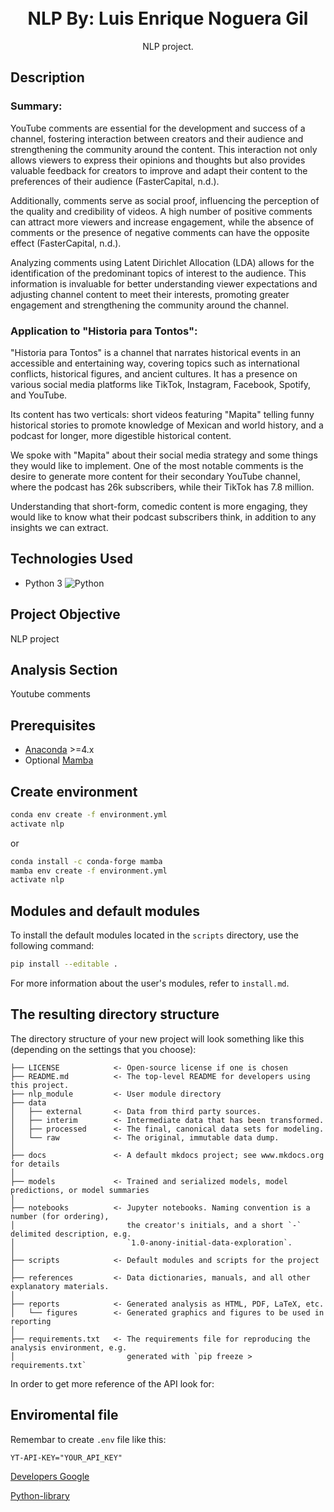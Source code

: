 <h1 align="center">
  <br>
  <b>NLP</b>
  <b>By: Luis Enrique Noguera Gil</b>
  <br>
</h1>

<p align="center">
  NLP project</a>.
  <br>
</p>


## Description

### Summary:

YouTube comments are essential for the development and success of a channel, fostering interaction between creators and their audience and strengthening the community around the content. This interaction not only allows viewers to express their opinions and thoughts but also provides valuable feedback for creators to improve and adapt their content to the preferences of their audience (FasterCapital, n.d.).

Additionally, comments serve as social proof, influencing the perception of the quality and credibility of videos. A high number of positive comments can attract more viewers and increase engagement, while the absence of comments or the presence of negative comments can have the opposite effect (FasterCapital, n.d.).

Analyzing comments using Latent Dirichlet Allocation (LDA) allows for the identification of the predominant topics of interest to the audience. This information is invaluable for better understanding viewer expectations and adjusting channel content to meet their interests, promoting greater engagement and strengthening the community around the channel.

### Application to "Historia para Tontos":

"Historia para Tontos" is a channel that narrates historical events in an accessible and entertaining way, covering topics such as international conflicts, historical figures, and ancient cultures. It has a presence on various social media platforms like TikTok, Instagram, Facebook, Spotify, and YouTube.

Its content has two verticals: short videos featuring "Mapita" telling funny historical stories to promote knowledge of Mexican and world history, and a podcast for longer, more digestible historical content.

We spoke with "Mapita" about their social media strategy and some things they would like to implement. One of the most notable comments is the desire to generate more content for their secondary YouTube channel, where the podcast has 26k subscribers, while their TikTok has 7.8 million.

Understanding that short-form, comedic content is more engaging, they would like to know what their podcast subscribers think, in addition to any insights we can extract.

## Technologies Used

- Python 3 ![Python](https://img.shields.io/badge/Python-3.11-blue)

## Project Objective

NLP project

## Analysis Section

Youtube comments

## Prerequisites

- [Anaconda](https://www.anaconda.com/download/) >=4.x
- Optional [Mamba](https://mamba.readthedocs.io/en/latest/)

## Create environment

```bash
conda env create -f environment.yml
activate nlp
```

or 

```bash
conda install -c conda-forge mamba
mamba env create -f environment.yml
activate nlp
```

## Modules and default modules

To install the default modules located in the `scripts` directory, use the following command:

```bash
pip install --editable .
```

For more information about the user's modules, refer to `install.md`.

## The resulting directory structure

The directory structure of your new project will look something like this (depending on the settings that you choose):

```
├── LICENSE            <- Open-source license if one is chosen
├── README.md          <- The top-level README for developers using this project.
├── nlp_module         <- User module directory
├── data
│   ├── external       <- Data from third party sources.
│   ├── interim        <- Intermediate data that has been transformed.
│   ├── processed      <- The final, canonical data sets for modeling.
│   └── raw            <- The original, immutable data dump.
│
├── docs               <- A default mkdocs project; see www.mkdocs.org for details
│
├── models             <- Trained and serialized models, model predictions, or model summaries
│
├── notebooks          <- Jupyter notebooks. Naming convention is a number (for ordering),
│                         the creator's initials, and a short `-` delimited description, e.g.
│                         `1.0-anony-initial-data-exploration`.
│
├── scripts            <- Default modules and scripts for the project
│
├── references         <- Data dictionaries, manuals, and all other explanatory materials.
│
├── reports            <- Generated analysis as HTML, PDF, LaTeX, etc.
│   └── figures        <- Generated graphics and figures to be used in reporting
│
├── requirements.txt   <- The requirements file for reproducing the analysis environment, e.g.
│                         generated with `pip freeze > requirements.txt`
```

In order to get more reference of the API look for:

## Enviromental file

Remembar to create `.env` file like this:

```
YT-API-KEY="YOUR_API_KEY"
```

[Developers Google](https://developers.google.com/youtube/v3/docs)

[Python-library](https://google-api-client-libraries.appspot.com/documentation/youtube/v3/python/latest/)